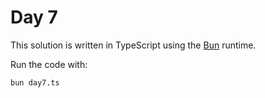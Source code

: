 # Day 7

This solution is written in TypeScript using the [Bun](https://bun.sh/) runtime.

Run the code with:
```
bun day7.ts
```
